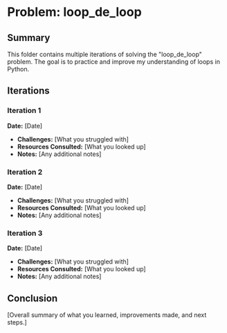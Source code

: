 # Problem: loop_de_loop

## Summary
This folder contains multiple iterations of solving the "loop_de_loop" problem. The goal is to practice and improve my understanding of loops in Python.

## Iterations

### Iteration 1
**Date:** [Date]
- **Challenges:** [What you struggled with]
- **Resources Consulted:** [What you looked up]
- **Notes:** [Any additional notes]

### Iteration 2
**Date:** [Date]
- **Challenges:** [What you struggled with]
- **Resources Consulted:** [What you looked up]
- **Notes:** [Any additional notes]

### Iteration 3
**Date:** [Date]
- **Challenges:** [What you struggled with]
- **Resources Consulted:** [What you looked up]
- **Notes:** [Any additional notes]

## Conclusion
[Overall summary of what you learned, improvements made, and next steps.]